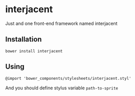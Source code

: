 # interjacent
Just and one front-end framework named interjacent

## Installation

    bower install interjacent

## Using

    @import 'bower_components/stylesheets/interjacent.styl'

And you should define stylus variable ```path-to-sprite```
